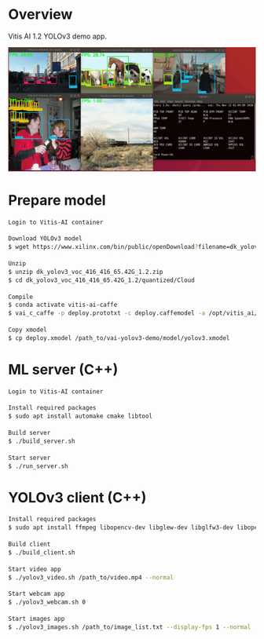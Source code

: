 Overview
========

Vitis AI 1.2 YOLOv3 demo app.

![Screencast](doc/img/demo.gif)

Prepare model
=============

```bash
Login to Vitis-AI container

Download YOLOv3 model
$ wget https://www.xilinx.com/bin/public/openDownload?filename=dk_yolov3_voc_416_416_65.42G_1.2.zip

Unzip
$ unzip dk_yolov3_voc_416_416_65.42G_1.2.zip
$ cd dk_yolov3_voc_416_416_65.42G_1.2/quantized/Cloud

Compile
$ conda activate vitis-ai-caffe
$ vai_c_caffe -p deploy.prototxt -c deploy.caffemodel -a /opt/vitis_ai/conda/envs/vitis-ai-caffe/lib/python3.6/site-packages/vaic/arch/DPUCAHX8H/U50/arch.json -o .

Copy xmodel
$ cp deploy.xmodel /path_to/vai-yolov3-demo/model/yolov3.xmodel
```

ML server (C++)
===============

```bash
Login to Vitis-AI container

Install required packages
$ sudo apt install automake cmake libtool

Build server
$ ./build_server.sh

Start server
$ ./run_server.sh
```

YOLOv3 client (C++)
===================

```bash
Install required packages
$ sudo apt install ffmpeg libopencv-dev libglew-dev libglfw3-dev libopenblas-dev libunwind-dev cmake

Build client
$ ./build_client.sh

Start video app
$ ./yolov3_video.sh /path_to/video.mp4 --normal

Start webcam app
$ ./yolov3_webcam.sh 0

Start images app
$ ./yolov3_images.sh /path_to/image_list.txt --display-fps 1 --normal
```

